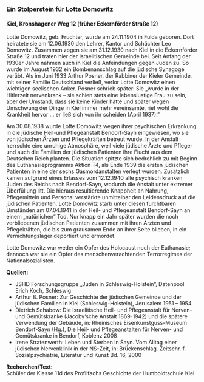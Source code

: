 ### Ein Stolperstein für Lotte Domowitz
#### Kiel, Kronshagener Weg 12 (früher Eckernförder Straße 12)

Lotte Domowitz, geb. Fruchter, wurde am 24.11.1904
in Fulda geboren. Dort heiratete sie am 12.06.1930 den Lehrer, Kantor und Schächter Leo Domowitz. Zusammen zogen sie am 31.12.1930 nach Kiel in die Eckernförder Straße 12 und traten hier der Israelitischen Gemeinde bei. Seit Anfang der 1930er Jahre nahmen auch in Kiel die Anfeindungen gegen Juden zu. So wurde im August 1932 ein Bombenanschlag auf die jüdische Synagoge verübt. Als im Juni 1933 Arthur Posner, der Rabbiner der Kieler Gemeinde, mit seiner Familie Deutschland verließ, verlor Lotte Domowitz einen wichtigen seelischen Anker. Posner schrieb später: Sie „wurde in der Hitlerzeit nervenkrank – sie schien stets eine lebenslustige Frau zu sein, aber der Umstand, dass sie keine Kinder hatte und später wegen Umschwung der Dinge in Kiel immer mehr vereinsamte, rief wohl die Krankheit hervor ... er ließ sich von ihr scheiden (April 1937).”

Am 30.08.1938 wurde Lotte Domowitz wegen ihrer psychischen Erkrankung in die jüdische Heil-und Pflegeanstalt Bendorf-Sayn eingewiesen, wo sie von jüdischen Ärzten und Pflegekräften betreut wurde. In der Anstalt herrschte eine unruhige Atmosphäre, weil viele jüdische Ärzte und Pfleger und auch die Familien der jüdischen Patienten ihre Flucht aus dem Deutschen Reich planten. Die Situation spitzte sich bedrohlich zu mit Beginn des Euthanasieprogramms Aktion T4, als Ende 1939 die ersten jüdischen Patienten in eine der sechs Gasmordanstalten verlegt wurden. Zusätzlich kamen aufgrund eines Erlasses vom 12.12.1940 alle psychisch kranken Juden des Reichs nach Bendorf-Sayn, wodurch die Anstalt unter extremer Überfüllung litt. Die hieraus resultierende Knappheit an Nahrung, Pflegemitteln und Personal verstärkte unmittelbar den Leidensdruck auf die jüdischen Patienten. Lotte Domowitz starb unter diesen furchtbaren Umständen am 07.04.1941 in der Heil- und Pflegeanstalt Bendorf-Sayn an einem „natürlichen“ Tod. Nur knapp ein Jahr später wurden die noch verbliebenen jüdischen Patienten zusammen mit ihren Ärzten und Pflegekräften, die bis zum grausamen Ende an ihrer Seite blieben, in ein Vernichtungslager deportiert und ermordet.

Lotte Domowitz war weder ein Opfer des Holocaust noch der Euthanasie; dennoch war sie ein Opfer des menschenverachtenden Terrorregimes der Nationalsozialisten.

**Quellen:**
- JSHD Forschungsgruppe „Juden in Schleswig-Holstein“, Datenpool Erich Koch, Schleswig
- Arthur B. Posner: Zur Geschichte der jüdischen Gemeinde und der jüdischen Familien in Kiel (Schleswig-Holstein), Jerusalem 1951 – 1954
- Dietrich Schabow: Die Israelitische Heil- und Pflegeanstalt für Nerven- und Gemütskranke (Jacoby‘sche Anstalt 1869-1942) und die spätere Verwendung der Gebäude, in: Rheinisches Eisenkunstguss-Museum Bendorf-Sayn (Hg.), Die Heil- und Pflegeanstalten für Nerven- und Gemütskranke in Bendorf, Koblenz 2008
- Irene Stratenwerth: Leben und Sterben in Sayn. Vom Alltag einer jüdischen Nervenklinik in der NS-Zeit, in: Brückenschlag. Zeitschr. f. Sozialpsychiatrie, Literatur und Kunst Bd. 16, 2000

**Recherchen/Text:**  
Schüler der Klasse 11d des Profilfachs Geschichte der Humboldtschule Kiel